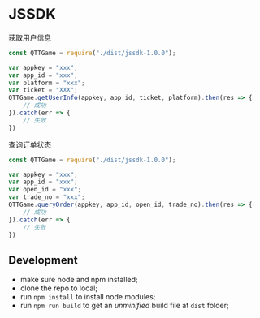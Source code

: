 # JSSDK

获取用户信息
```js
const QTTGame = require("./dist/jssdk-1.0.0");

var appkey = "xxx";
var app_id = "xxx";
var platform = "xxx";
var ticket = "XXX";
QTTGame.getUserInfo(appkey, app_id, ticket, platform).then(res => {
    // 成功
}).catch(err => {
    // 失败
})
```
查询订单状态
```js
const QTTGame = require("./dist/jssdk-1.0.0");

var appkey = "xxx";
var app_id = "xxx";
var open_id = "xxx";
var trade_no = "xxx";
QTTGame.queryOrder(appkey, app_id, open_id, trade_no).then(res => {
    // 成功
}).catch(err => {
    // 失败
})
```

## Development
* make sure node and npm installed;
* clone the repo to local;
* run `npm install` to install node modules;
* run `npm run build` to get an *unminified* build file at `dist` folder;


